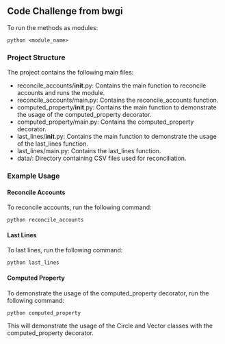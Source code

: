 ## Code Challenge from bwgi
To run the methods as modules:

```python <module_name>```


### Project Structure
The project contains the following main files:
- reconcile_accounts/__init__.py: Contains the main function to reconcile accounts and runs the module.
- reconcile_accounts/main.py: Contains the reconcile_accounts function.
- computed_property/__init__.py: Contains the main function to demonstrate the usage of the computed_property decorator.
- computed_property/main.py: Contains the computed_property decorator.
- last_lines/__init__.py: Contains the main function to demonstrate the usage of the last_lines function.
- last_lines/main.py: Contains the last_lines function.
- data/: Directory containing CSV files used for reconciliation.


### Example Usage
#### Reconcile Accounts
To reconcile accounts, run the following command:

```python reconcile_accounts```

#### Last Lines
To last lines, run the following command:

```python last_lines```

#### Computed Property
To demonstrate the usage of the computed_property decorator, run the following command:

```python computed_property```


This will demonstrate the usage of the Circle and Vector classes with the computed_property decorator.

